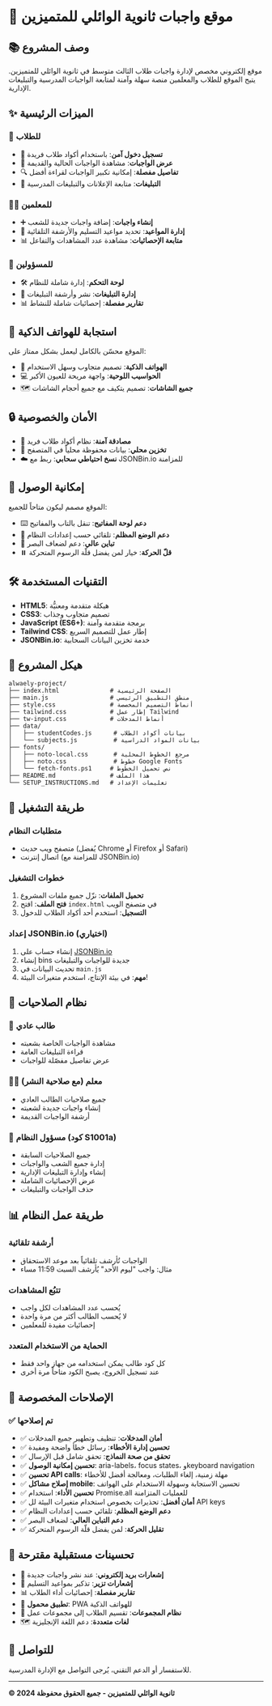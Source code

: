 # 🏢 موقع واجبات ثانوية الوائلي للمتميزين

## 📚 وصف المشروع
موقع إلكتروني مخصص لإدارة واجبات طلاب الثالث متوسط في ثانوية الوائلي للمتميزين. يتيح الموقع للطلاب والمعلمين منصة سهلة وآمنة لمتابعة الواجبات المدرسية والتبليغات الإدارية.

## ✨ الميزات الرئيسية

### 👥 للطلاب
- 🔑 **تسجيل دخول آمن**: باستخدام أكواد طلاب فريدة
- 📝 **عرض الواجبات**: مشاهدة الواجبات الحالية والقديمة
- 🔍 **تفاصيل مفصلة**: إمكانية تكبير الواجبات لقراءة أفضل
- 📢 **التبليغات**: متابعة الإعلانات والتبليغات المدرسية

### 👩‍🏫 للمعلمين
- ➕ **إنشاء واجبات**: إضافة واجبات جديدة للشعب
- 📅 **إدارة المواعيد**: تحديد مواعيد التسليم والأرشفة التلقائية
- 📊 **متابعة الإحصائيات**: مشاهدة عدد المشاهدات والتفاعل

### 🔑 للمسؤولين
- 🛠️ **لوحة التحكم**: إدارة شاملة للنظام
- 📢 **إدارة التبليغات**: نشر وأرشفة التبليغات
- 📊 **تقارير مفصلة**: إحصائيات شاملة للنشاط

## 💱 استجابة للهواتف الذكية
الموقع محسّن بالكامل ليعمل بشكل ممتاز على:
- 📱 **الهواتف الذكية**: تصميم متجاوب وسهل الاستخدام
- 💻 **الحواسيب اللوحية**: واجهة مريحة للعيون الأكبر
- 🗺️ **جميع الشاشات**: تصميم يتكيف مع جميع أحجام الشاشات

## 🔒 الأمان والخصوصية
- 🔐 **مصادقة آمنة**: نظام أكواد طلاب فريد
- 💾 **تخزين محلي**: بيانات محفوظة محلياً في المتصفح
- ☁️ **نسخ احتياطي سحابي**: ربط مع JSONBin.io للمزامنة

## 🎨 إمكانية الوصول
الموقع مصمم ليكون متاحاً للجميع:
- ⌨️ **دعم لوحة المفاتيح**: تنقل بالتاب والمفاتيح
- 🌙 **دعم الوضع المظلم**: تلقائي حسب إعدادات النظام
- 🎨 **تباين عالي**: دعم لضعاف البصر
- ⏸️ **قلّ الحركة**: خيار لمن يفضل قلّة الرسوم المتحركة

## 🛠️ التقنيات المستخدمة
- **HTML5**: هيكلة متقدمة ومعنيُّة
- **CSS3**: تصميم متجاوب وجذاب
- **JavaScript (ES6+)**: برمجة متقدمة وآمنة
- **Tailwind CSS**: إطار عمل للتصميم السريع
- **JSONBin.io**: خدمة تخزين البيانات السحابية

## 📁 هيكل المشروع
```
alwaely-project/
├── index.html              # الصفحة الرئيسية
├── main.js                 # منطق التطبيق الرئيسي
├── style.css               # أنماط التصميم المخصصة
├── tailwind.css            # إطار عمل Tailwind
├── tw-input.css            # أنماط المدخلات
├── data/
│   ├── studentCodes.js      # بيانات أكواد الطلاب
│   └── subjects.js          # بيانات المواد الدراسية
├── fonts/
│   ├── noto-local.css       # مرجع الخطوط المحلية
│   ├── noto.css             # خطوط Google Fonts
│   └── fetch-fonts.ps1     # نص تحميل الخطوط
├── README.md               # هذا الملف
└── SETUP_INSTRUCTIONS.md   # تعليمات الإعداد
```

## 🚀 طريقة التشغيل

### متطلبات النظام
- متصفح ويب حديث (يُفضل Chrome أو Firefox أو Safari)
- اتصال إنترنت (للمزامنة مع JSONBin.io)

### خطوات التشغيل
1. **تحميل الملفات**: نزّل جميع ملفات المشروع
2. **فتح الملف**: افتح `index.html` في متصفح الويب
3. **التسجيل**: استخدم أحد أكواد الطلاب للدخول

### إعداد JSONBin.io (اختياري)
1. إنشاء حساب على [JSONBin.io](https://jsonbin.io)
2. إنشاء bins جديدة للواجبات والتبليغات
3. تحديث البيانات في `main.js`
4. **مهم**: في بيئة الإنتاج، استخدم متغيرات البيئة!

## 🔑 نظام الصلاحيات

### 👥 طالب عادي
- مشاهدة الواجبات الخاصة بشعبته
- قراءة التبليغات العامة
- عرض تفاصيل مفصّلة للواجبات

### 👩‍🏫 معلم (مع صلاحية النشر)
- جميع صلاحيات الطالب العادي
- إنشاء واجبات جديدة لشعبته
- أرشفة الواجبات القديمة

### 🔑 مسؤول النظام (كود S1001a)
- جميع الصلاحيات السابقة
- إدارة جميع الشعب والواجبات
- إنشاء وإدارة التبليغات الإدارية
- عرض الإحصائيات الشاملة
- حذف الواجبات والتبليغات

## 📊 طريقة عمل النظام

### أرشفة تلقائية
- الواجبات تُأرشف تلقائياً بعد موعد الاستحقاق
- مثال: واجب "ليوم الأحد" يُأرشف السبت 11:59 مساء

### تتبُع المشاهدات
- يُحسب عدد المشاهدات لكل واجب
- لا يُحسب الطالب أكثر من مرة واحدة
- إحصائيات مفيدة للمعلمين

### الحماية من الاستخدام المتعدد
- كل كود طالب يمكن استخدامه من جهاز واحد فقط
- عند تسجيل الخروج، يصبح الكود متاحاً مرة أخرى

## 🐛 الإصلاحات المخصوصة

### ✅ تم إصلاحها
- ✅ **أمان المدخلات**: تنظيف وتطهير جميع المدخلات
- ✅ **تحسين إدارة الأخطاء**: رسائل خطأ واضحة ومفيدة
- ✅ **تحقق من صحة النماذج**: تحقق شامل قبل الإرسال
- ✅ **تحسين إمكانية الوصول**: aria-labels، focus states، وkeyboard navigation
- ✅ **تحسين API calls**: مهلة زمنية، إلغاء الطلبات، ومعالجة أفضل للأخطاء
- ✅ **إصلاح مشاكل mobile**: تحسين الاستجابة وسهولة الاستخدام على الهواتف
- ✅ **تحسين الأداء**: استخدام Promise.all للعمليات المتزامنة
- ✅ **أمان أفضل**: تحذيرات بخصوص استخدام متغيرات البيئة لل API keys
- ✅ **دعم الوضع المظلم**: تلقائي حسب إعدادات النظام
- ✅ **دعم التباين العالي**: لضعاف البصر
- ✅ **تقليل الحركة**: لمن يفضل قلّة الرسوم المتحركة

## 🔮 تحسينات مستقبلية مقترحة
- 📧 **إشعارات بريد إلكتروني**: عند نشر واجبات جديدة
- 🔔 **إشعارات تزير**: تذكير بمواعيد التسليم
- 📊 **تقارير مفصلة**: إحصائيات أداء الطلاب
- 📱 **تطبيق محمول**: PWA للهواتف الذكية
- 👥 **نظام المجموعات**: تقسيم الطلاب إلى مجموعات عمل
- 🗺️ **لغات متعددة**: دعم اللغة الإنجليزية

## 👋 للتواصل
للاستفسار أو الدعم التقني، يُرجى التواصل مع الإدارة المدرسية.

---

**© 2024 ثانوية الوائلي للمتميزين - جميع الحقوق محفوظة**
